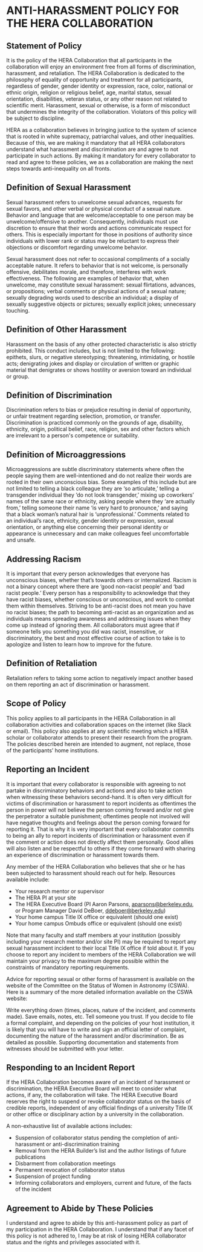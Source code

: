 # ANTI-HARASSMENT POLICY FOR THE HERA COLLABORATION

## Statement of Policy

It is the policy of the HERA Collaboration that all participants in the collaboration will enjoy an environment free from all forms of discrimination, harassment, and retaliation. The HERA Collaboration is dedicated to the philosophy of equality of opportunity and treatment for all participants, regardless of gender, gender identity or expression, race, color, national or ethnic origin, religion or religious belief, age, marital status, sexual orientation, disabilities, veteran status, or any other reason not related to scientific merit. Harassment, sexual or otherwise, is a form of misconduct that undermines the integrity of the collaboration. Violators of this policy will be subject to discipline.

HERA as a collaboration believes in bringing justice to the system of science that is rooted in white supremacy, patriarchal values, and other inequalities. Because of this, we are making it mandatory that all HERA collaborators understand what harassment and discrimination are and agree to not participate in such actions. By making it mandatory for every collaborator to read and agree to these policies, we as a collaboration are making the next steps towards anti-inequality on all fronts.  

## Definition of Sexual Harassment

Sexual harassment refers to unwelcome sexual advances, requests for sexual favors, and other verbal or physical conduct of a sexual nature. Behavior and language that are welcome/acceptable to one person may be unwelcome/offensive to another. Consequently, individuals must use discretion to ensure that their words and actions communicate respect for others. This is especially important for those in positions of authority since individuals with lower rank or status may be reluctant to express their objections or discomfort regarding unwelcome behavior.

Sexual harassment does not refer to occasional compliments of a socially acceptable nature. It refers to behavior that is not welcome, is personally offensive, debilitates morale, and therefore, interferes with work effectiveness. The following are examples of behavior that, when unwelcome, may constitute sexual harassment: sexual flirtations, advances, or propositions; verbal comments or physical actions of a sexual nature; sexually degrading words used to describe an individual; a display of sexually suggestive objects or pictures; sexually explicit jokes; unnecessary touching.

## Definition of Other Harassment

Harassment on the basis of any other protected characteristic is also strictly prohibited. This conduct includes, but is not limited to the following: epithets, slurs, or negative stereotyping; threatening, intimidating, or hostile acts; denigrating jokes and display or circulation of written or graphic material that denigrates or shows hostility or aversion toward an individual or group.

## Definition of Discrimination

Discrimination refers to bias or prejudice resulting in denial of opportunity, or unfair treatment regarding selection, promotion, or transfer. Discrimination is practiced commonly on the grounds of age, disability, ethnicity, origin, political belief, race, religion, sex and other factors which are irrelevant to a person's competence or suitability.

## Definition of Microaggressions

Microaggressions are subtle discriminatory statements where often the people saying them are well-intentioned and do not realize their words are rooted in their own unconscious bias. Some examples of this include but are not limited to telling a black colleague they are ‘so articulate,’ telling a transgender individual they ‘do not look transgender,’ mixing up coworkers’ names of the same race or ethnicity, asking people where they ‘are actually from,’ telling someone their name ‘is very hard to pronounce,’ and saying that a black woman’s natural hair is ‘unprofessional.’ Comments related to an individual’s race, ethnicity, gender identity or expression, sexual orientation, or anything else concerning their personal identity or appearance is unnecessary and can make colleagues feel uncomfortable and unsafe.
## Addressing Racism

It is important that every person acknowledges that everyone has unconscious biases, whether that’s towards others or internalized. Racism is not a binary concept where there are ‘good non-racist people’ and ‘bad racist people.’ Every person has a responsibility to acknowledge that they have racist biases, whether conscious or unconscious, and work to combat them within themselves. Striving to be anti-racist does not mean you have no racist biases; the path to becoming anti-racist as an organization and as individuals means spreading awareness and addressing issues when they come up instead of ignoring them. All collaborators must agree that if someone tells you something you did was racist, insensitive, or discriminatory, the best and most effective course of action to take is to apologize and listen to learn how to improve for the future.

## Definition of Retaliation

Retaliation refers to taking some action to negatively impact another based on them reporting an act of discrimination or harassment.

## Scope of Policy

This policy applies to all participants in the HERA Collaboration in all collaboration activities and collaboration spaces on the internet (like Slack or email). This policy also applies at any scientific meeting which a HERA scholar or collaborator attends to present their research from the program.  The policies described herein are intended to augment, not replace, those of the participants’ home institutions.

## Reporting an Incident

It is important that every collaborator is responsible with agreeing to not partake in discriminatory behaviors and actions and also to take action when witnessing these behaviors second-hand. It is often very difficult for victims of discrimination or harassment to report incidents as oftentimes the person in power will not believe the person coming forward and/or not give the perpetrator a suitable punishment; oftentimes people not involved will have negative thoughts and feelings about the person coming forward for reporting it. That is why it is very important that every collaborator commits to being an ally to report incidents of discrimination or harassment even if the comment or action does not directly affect them personally. Good allies will also listen and be respectful to others if they come forward with sharing an experience of discrimination or harassment towards them.

Any member of the HERA Collaboration who believes that she or he has been subjected to harassment should reach out for help. Resources available include:

 - Your research mentor or supervisor
 - The HERA PI at your site
 - The HERA Executive Board (PI Aaron Parsons, aparsons@berkeley.edu, or Program Manager David DeBoer, ddeboer@berkeley.edu)
 - Your home campus Title IX office or equivalent (should one exist)
 - Your home campus Ombuds office or equivalent (should one exist)

Note that many faculty and staff members at your institution (possibly including your research mentor and/or site PI) may be required to report any sexual harassment incident to their local Title IX office if told about it. If you choose to report any incident to members of the HERA Collaboration we will maintain your privacy to the maximum degree possible within the constraints of mandatory reporting requirements.

Advice for reporting sexual or other forms of harassment is available on the website of the Committee on the Status of Women in Astronomy (CSWA). Here is a summary of the more detailed information available on the CSWA website:

Write everything down (times, places, nature of the incident, and comments made). Save emails, notes, etc. Tell someone you trust. If you decide to file a formal complaint, and depending on the policies of your host institution, it is likely that you will have to write and sign an official letter of complaint, documenting the nature of the harassment and/or discrimination. Be as detailed as possible. Supporting documentation and statements from witnesses should be submitted with your letter.

## Responding to an Incident Report

If the HERA Collaboration becomes aware of an incident of harassment or discrimination, the HERA Executive Board will meet to consider what actions, if any, the collaboration will take.  The HERA Executive Board reserves the right to suspend or revoke collaborator status on the basis of credible reports, independent of any official findings of a university Title IX or other office or disciplinary action by a university in the collaboration.

A non-exhaustive list of available actions includes:

 - Suspension of collaborator status pending the completion of anti-harassment or anti-discrimination training
 - Removal from the HERA Builder’s list and the author listings of future publications
 - Disbarment from collaboration meetings
 - Permanent revocation of collaborator status
 - Suspension of project funding
 - Informing collaborators and employers, current and future, of the facts of the incident

## Agreement to Abide by These Policies

I understand and agree to abide by this anti-harassment policy as part of my participation in the HERA Collaboration. I understand that if any facet of this policy is not adhered to, I may be at risk of losing HERA collaborator status and the rights and privileges associated with it.
